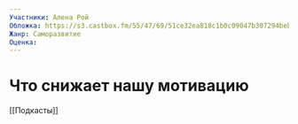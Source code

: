 ```yaml
---
Участники: Алена Рой
Обложка: https://s3.castbox.fm/55/47/69/51ce32ea818c1b0c09047b307294bebf26_scaled_v1_400.jpg
Жанр: Саморазвитие
Оценка: 
---
```

# Что снижает нашу мотивацию

[[Подкасты]]